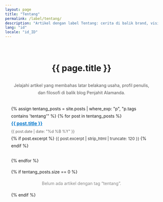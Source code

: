 ```yaml
---
layout: page
title: "Tentang"
permalink: /label/tentang/
description: "Artikel dengan label Tentang: cerita di balik brand, visi usaha, dan profil Penjahit Alamanda."
lang: "id"
locale: "id_ID"
---
```


<main role="main" itemscope itemtype="https://schema.org/CollectionPage"
      style="max-width: 960px; margin: auto; padding: 20px; line-height: 1.7;">
  
  <h1 style="text-align: center; margin-bottom: 20px;">{{ page.title }}</h1>

  <p style="text-align: center; font-size: 1em; color: #555;">
    Jelajahi artikel yang membahas latar belakang usaha, profil penulis, dan filosofi di balik blog Penjahit Alamanda.
  </p>

  <ul style="list-style: none; margin-top: 30px; padding: 0;">
    {% assign tentang_posts = site.posts | where_exp: "p", "p.tags contains 'tentang'" %}
    {% for post in tentang_posts %}
      <li style="margin-bottom: 25px;">
        <a href="{{ post.url | relative_url }}" style="font-size: 1.1em; font-weight: bold; color: #0077cc;">
          {{ post.title }}
        </a><br>
        <span style="font-size: 0.9em; color: #666;">{{ post.date | date: "%d %B %Y" }}</span><br>
        {% if post.excerpt %}
          <span style="font-size: 0.95em; color: #333;">
            {{ post.excerpt | strip_html | truncate: 120 }}
          </span>
        {% endif %}
      </li>
    {% endfor %}
  </ul>

  {% if tentang_posts.size == 0 %}
    <p style="text-align: center; color: #888;">Belum ada artikel dengan tag “tentang”.</p>
  {% endif %}

</main>
